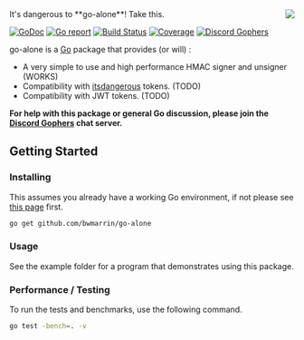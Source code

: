 <img align="right" src="http://vignette1.wikia.nocookie.net/zelda/images/2/28/Hyrule_Warriors_Hylian_Sword_8-Bit_Wooden_Sword_(8-bit_Hylian_Sword).png">
It's dangerous to **go-alone**! Take this.

[![GoDoc](https://godoc.org/github.com/bwmarrin/go-alone?status.svg)](https://godoc.org/github.com/bwmarrin/go-alone) [![Go report](http://goreportcard.com/badge/bwmarrin/go-alone)](http://goreportcard.com/report/bwmarrin/go-alone) [![Build Status](https://travis-ci.org/bwmarrin/go-alone.svg?branch=master)](https://travis-ci.org/bwmarrin/go-alone) [![Coverage](http://gocover.io/_badge/github.com/bwmarrin/go-alone)](https://gocover.io/github.com/bwmarrin/go-alone) [![Discord Gophers](https://img.shields.io/badge/Discord%20Gophers-%23info-blue.svg)](https://discord.gg/0f1SbxBZjYq9jLBk)

go-alone is a [Go](https://golang.org/) package that provides (or will) :
* A very simple to use and high performance HMAC signer and unsigner (WORKS)
* Compatibility with [itsdangerous](https://pythonhosted.org/itsdangerous/) tokens. (TODO)
* Compatibility with JWT tokens. (TODO)

**For help with this package or general Go discussion, please join the [Discord 
Gophers](https://discord.gg/0f1SbxBZjYq9jLBk) chat server.**

## Getting Started

### Installing

This assumes you already have a working Go environment, if not please see
[this page](https://golang.org/doc/install) first.

```sh
go get github.com/bwmarrin/go-alone
```

### Usage

See the example folder for a program that demonstrates using this package.

### Performance / Testing

To run the tests and benchmarks, use the following command.

```sh
go test -bench=. -v
```
